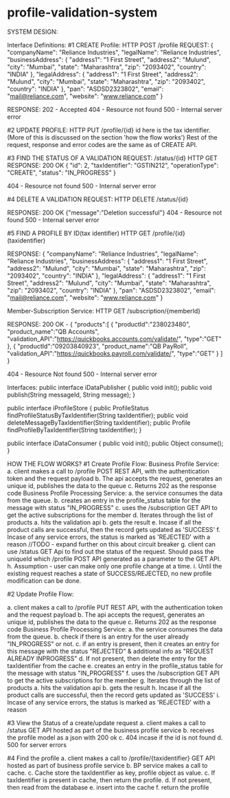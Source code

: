 # profile-validation-system


SYSTEM DESIGN:



Interface Definitions:
#1 CREATE Profile:
HTTP POST
/profile
REQUEST:
{
	"companyName": "Reliance Industries",
	"legalName": "Reliance Industries",
	"businessAddress": {
		"address1": "1 First Street",
		"address2": "Mulund",
		"city": "Mumbai",
		"state": "Maharashtra",
		"zip": "2093402",
		"country": "INDIA"
	},
	"legalAddress": {
		"address1": "1 First Street",
		"address2": "Mulund",
		"city": "Mumbai",
		"state": "Maharashtra",
		"zip": "2093402",
		"country": "INDIA"
	},
	"pan": "ASDSD2323802",
	"email": "mail@reliance.com",
	"website": "www.reliance.com"
}

RESPONSE:
202 - Accepted 
404 - Resource not found
500 - Internal server error

#2 UPDATE PROFILE:
HTTP PUT
/profile/{id}
id here is the tax identifier. (More of this is discussed on the section 'how the flow works')
Rest of the request, response and error codes are the same as of CREATE API.

#3 FIND THE STATUS OF A VALIDATION REQUEST:
/status/{id}
HTTP GET
RESPONSE:
200 OK 
{
    "id": 2,
    "taxIdentifier": "GSTIN212",
    "operationType": "CREATE",
    "status": "IN_PROGRESS"
}

404 - Resource not found
500 - Internal server error

#4 DELETE A VALIDATION REQUEST:
HTTP DELETE
/status/{id}

RESPONSE:
200 OK 
{"message":"Deletion successful"}
404 - Resource not found
500 - Internal server error

#5 FIND A PROFILE BY ID(tax identifier)
HTTP GET
/profile/{id} (taxidentifier)

RESPONSE:
{
	"companyName": "Reliance Industries",
	"legalName": "Reliance Industries",
	"businessAddress": {
		"address1": "1 First Street",
		"address2": "Mulund",
		"city": "Mumbai",
		"state": "Maharashtra",
		"zip": "2093402",
		"country": "INDIA"
	},
	"legalAddress": {
		"address1": "1 First Street",
		"address2": "Mulund",
		"city": "Mumbai",
		"state": "Maharashtra",
		"zip": "2093402",
		"country": "INDIA"
	},
	"pan": "ASDSD2323802",
	"email": "mail@reliance.com",
	"website": "www.reliance.com"
}

Member-Subscription Service: 
HTTP GET
/subscription/{memberId}

RESPONSE:
200 OK - 
{
  "products":[ 
	{
        "productId":"238023480",
        "product_name":"QB Accounts",
        "validation_API":"https://quickbooks.accounts.com/validate/",
	"type":"GET"
	},
    {
        "productId":"09203840923",
        "product_name":"QB PayRoll",
        "validation_API":"https://quickbooks.payroll.com/validate/",
	"type":"GET"
	}
   ]
}

404 - Resource Not found
500 - Internal server error


Interfaces:
public interface iDataPublisher {
    public void init();
    public void publish(String messageId, String message);
}


public interface iProfileStore {
    public ProfileStatus findProfileStatusByTaxIdentifier(String taxIdentifier);
    public void deleteMessageByTaxIdentifier(String taxIdentifier);
    public Profile findProfileByTaxIdentifier(String taxIdentifier);
}

public interface iDataConsumer {
	public void init();
	public Object consume();
}




HOW THE FLOW WORKS?
#1 Create Profile Flow:
Business Profile Service:
a. client makes a call to /profile POST REST API, with the authentication token and the request payload
b. The api accepts the request, generates an unique id, publishes the data to the queue 
c. Returns 202 as the response code
Business Profile Processing Service:
a. the service consumes the data from the queue.
b. creates an entry in the profile_status table for the message with status "IN_PROGRESS"
c. uses the /subscription GET API to get the active subscriptions for the member
d. Iterates through the list of products
	a. hits the validation api 
	b. gets the result
e. Incase if all the product calls are successful, then the record gets updated as 'SUCCESS'
f. Incase of any service errors, the status is marked as 'REJECTED' with a reason
//TODO - expand further on this about circuit breaker
g. client can use /status GET Api to find out the status of the request. Should pass the uniqueId which /profile POST API generated as a parameter to the GET API.
h. Assumption - user can make only one profile change at a time. 
i. Until the existing request reaches a state of SUCCESS/REJECTED, no new profile modification can be done.

#2 Update Profile Flow:

a. client makes a call to /profile PUT REST API, with the authentication token and the request payload
b. The api accepts the request, generates an unique id, publishes the data to the queue 
c. Returns 202 as the response code
Business Profile Processing Service:
a. the service consumes the data from the queue.
b. check if there is an entry for the user already "IN_PROGRESS" or not.
c. if an entry is present, then it creates an entry for this message with the status "REJECTED" & additional info as "REQUEST ALREADY INPROGRESS"
d. If not present, then delete the entry for the taxIdentifier from the cache
e. creates an entry in the profile_status table for the message with status "IN_PROGRESS"
f. uses the /subscription GET API to get the active subscriptions for the member
g. Iterates through the list of products
	a. hits the validation api 
	b. gets the result
h. Incase if all the product calls are successful, then the record gets updated as 'SUCCESS'
i. Incase of any service errors, the status is marked as 'REJECTED' with a reason

	
#3 View the Status of a create/update request
a. client makes a call to /status GET API hosted as part of the business profile service
b. receives the profile model as a json with 200 ok
c. 404 incase if the id is not found
d. 500 for server errors

#4 Find the profile
a. client makes a call to /profile/{taxidentifier} GET API hosted as part of business profile service
b. BP service makes a call to cache. 
c. Cache store the taxIdentifier as key, profile object as value.
c. If taxIdentifier is present in cache, then return the profile.
d. If not present, then read from the database
e. insert into the cache 
f. return the profile





